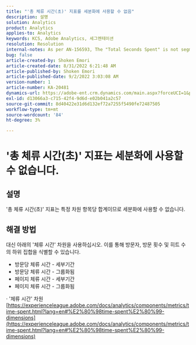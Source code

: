 ```yaml
---
title: "'총 체류 시간(초)' 지표를 세분화에 사용할 수 없음"
description: 설명
solution: Analytics
product: Analytics
applies-to: Analytics
keywords: KCS, Adobe Analytics, 세그멘테이션
resolution: Resolution
internal-notes: As per AN-156593, The "Total Seconds Spent" is not segmentable.
bug: false
article-created-by: Shoken Emori
article-created-date: 8/31/2022 6:21:48 AM
article-published-by: Shoken Emori
article-published-date: 9/2/2022 3:03:08 AM
version-number: 1
article-number: KA-20481
dynamics-url: https://adobe-ent.crm.dynamics.com/main.aspx?forceUCI=1&pagetype=entityrecord&etn=knowledgearticle&id=34b9652d-f528-ed11-9db1-0022480869de
exl-id: d13066a3-c715-42f4-9d6d-e02b041a2c57
source-git-commit: 8d40422e31d6d132ef72a7255f5490fe72487505
workflow-type: tm+mt
source-wordcount: '84'
ht-degree: 3%

---
```


# &#39;총 체류 시간(초)&#39; 지표는 세분화에 사용할 수 없습니다.

## 설명

&#39;총 체류 시간(초)&#39; 지표는 특정 차원 항목당 합계이므로 세분화에 사용할 수 없습니다.

## 해결 방법


대신 아래의 &#39;체류 시간&#39; 차원을 사용하십시오. 이를 통해 방문자, 방문 횟수 및 히트 수의 하위 집합을 식별할 수 있습니다.

- 방문당 체류 시간 - 세부기간
- 방문당 체류 시간 - 그룹화됨
- 페이지 체류 시간 - 세부기간
- 페이지 체류 시간 - 그룹화됨


· &#39;체류 시간&#39; 차원
[https://experienceleague.adobe.com/docs/analytics/components/metrics/time-spent.html?lang=en#%E2%80%98time-spent%E2%80%99-dimensions](https://experienceleague.adobe.com/docs/analytics/components/metrics/time-spent.html?lang=en#%E2%80%98time-spent%E2%80%99-dimensions)
